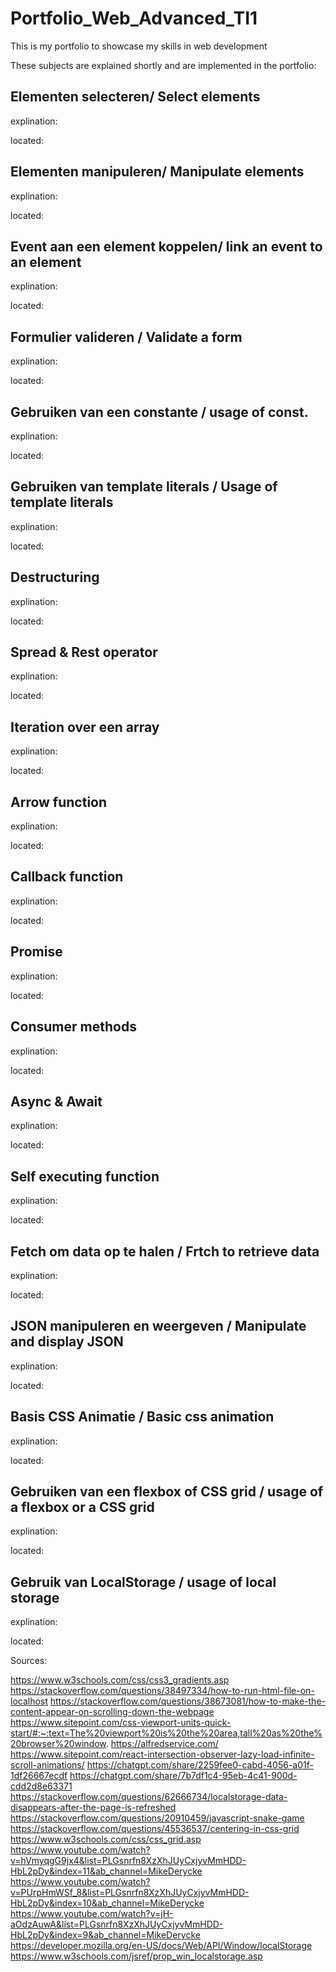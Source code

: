 # Portfolio_Web_Advanced_TI1
This is my portfolio to showcase my skills in web development

These subjects are explained shortly and are implemented in the portfolio:

Elementen selecteren/ Select elements
---------------------------------------------------------------------------------------------------------------------------------------------------------
explination:

located: 

Elementen manipuleren/ Manipulate elements
---------------------------------------------------------------------------------------------------------------------------------------------------------
explination:

located: 

Event aan een element koppelen/ link an event to an element
---------------------------------------------------------------------------------------------------------------------------------------------------------
explination:

located: 

Formulier valideren / Validate a form
---------------------------------------------------------------------------------------------------------------------------------------------------------
explination:

located: 

Gebruiken van een constante  / usage of const.
---------------------------------------------------------------------------------------------------------------------------------------------------------
explination:

located: 

Gebruiken van template literals / Usage of template literals
---------------------------------------------------------------------------------------------------------------------------------------------------------
explination:

located: 

Destructuring 
---------------------------------------------------------------------------------------------------------------------------------------------------------
explination:

located: 

Spread & Rest operator 
---------------------------------------------------------------------------------------------------------------------------------------------------------
explination:

located: 

Iteration over een array
---------------------------------------------------------------------------------------------------------------------------------------------------------
explination:

located: 

Arrow function
---------------------------------------------------------------------------------------------------------------------------------------------------------
explination:

located: 

Callback function
---------------------------------------------------------------------------------------------------------------------------------------------------------
explination:

located: 

Promise
---------------------------------------------------------------------------------------------------------------------------------------------------------
explination:

located: 

Consumer methods
---------------------------------------------------------------------------------------------------------------------------------------------------------
explination:

located: 

Async & Await
---------------------------------------------------------------------------------------------------------------------------------------------------------
explination:

located: 

Self executing function
---------------------------------------------------------------------------------------------------------------------------------------------------------
explination:

located: 

Fetch om data op te halen / Frtch to retrieve data
---------------------------------------------------------------------------------------------------------------------------------------------------------
explination:

located: 

JSON manipuleren en weergeven / Manipulate and display JSON
---------------------------------------------------------------------------------------------------------------------------------------------------------
explination:

located: 

Basis CSS Animatie / Basic css animation
---------------------------------------------------------------------------------------------------------------------------------------------------------
explination:

located: 

Gebruiken van een flexbox of CSS grid / usage of a flexbox or a CSS grid
---------------------------------------------------------------------------------------------------------------------------------------------------------
explination:

located: 

Gebruik van LocalStorage / usage of local storage
---------------------------------------------------------------------------------------------------------------------------------------------------------
explination:

located: 



Sources:

https://www.w3schools.com/css/css3_gradients.asp
https://stackoverflow.com/questions/38497334/how-to-run-html-file-on-localhost 
https://stackoverflow.com/questions/38673081/how-to-make-the-content-appear-on-scrolling-down-the-webpage
https://www.sitepoint.com/css-viewport-units-quick-start/#:~:text=The%20viewport%20is%20the%20area,tall%20as%20the%20browser%20window.
https://alfredservice.com/
https://www.sitepoint.com/react-intersection-observer-lazy-load-infinite-scroll-animations/
https://chatgpt.com/share/2259fee0-cabd-4056-a01f-1df26667ecdf
https://chatgpt.com/share/7b7df1c4-95eb-4c41-900d-cdd2d8e63371
https://stackoverflow.com/questions/62666734/localstorage-data-disappears-after-the-page-is-refreshed
https://stackoverflow.com/questions/20910459/javascript-snake-game
https://stackoverflow.com/questions/45536537/centering-in-css-grid
https://www.w3schools.com/css/css_grid.asp
https://www.youtube.com/watch?v=hVmyqgG9jx4&list=PLGsnrfn8XzXhJUyCxjyvMmHDD-HbL2pDy&index=11&ab_channel=MikeDerycke
https://www.youtube.com/watch?v=PUrpHmWSf_8&list=PLGsnrfn8XzXhJUyCxjyvMmHDD-HbL2pDy&index=10&ab_channel=MikeDerycke
https://www.youtube.com/watch?v=jH-aOdzAuwA&list=PLGsnrfn8XzXhJUyCxjyvMmHDD-HbL2pDy&index=9&ab_channel=MikeDerycke
https://developer.mozilla.org/en-US/docs/Web/API/Window/localStorage
https://www.w3schools.com/jsref/prop_win_localstorage.asp

